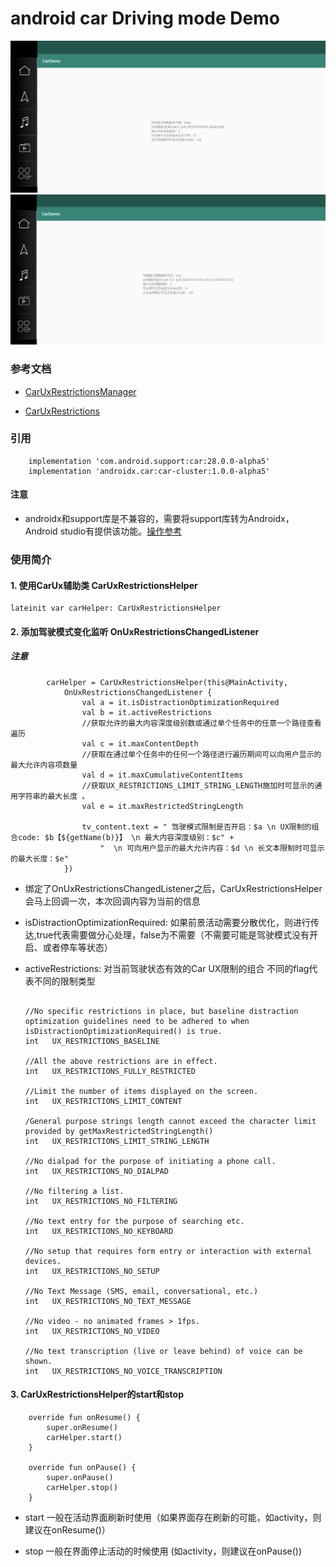 # android car Driving mode Demo

![image](https://github.com/xintanggithub/android-car-Driving-mode/blob/master/1.png)
![image](https://github.com/xintanggithub/android-car-Driving-mode/blob/master/2.png)

### 参考文档

- [CarUxRestrictionsManager](https://developer.android.com/reference/android/car/drivingstate/CarUxRestrictionsManager)

- [CarUxRestrictions](https://developer.android.com/reference/androidx/car/uxrestrictions/CarUxRestrictions)

### 引用

```
    implementation 'com.android.support:car:28.0.0-alpha5'
    implementation 'androidx.car:car-cluster:1.0.0-alpha5'
```

#### 注意

- androidx和support库是不兼容的，需要将support库转为Androidx，Android studio有提供该功能。[操作参考](https://www.jianshu.com/p/41de8689615d)

### 使用简介

#### 1. 使用CarUx辅助类 CarUxRestrictionsHelper

```
lateinit var carHelper: CarUxRestrictionsHelper
```

#### 2. 添加驾驶模式变化监听 OnUxRestrictionsChangedListener

##### 注意

```
        carHelper = CarUxRestrictionsHelper(this@MainActivity,
            OnUxRestrictionsChangedListener {
                val a = it.isDistractionOptimizationRequired
                val b = it.activeRestrictions
                //获取允许的最大内容深度级别数或通过单个任务中的任意一个路径查看遍历
                val c = it.maxContentDepth
                //获取在通过单个任务中的任何一个路径进行遍历期间可以向用户显示的最大允许内容项数量
                val d = it.maxCumulativeContentItems
                //获取UX_RESTRICTIONS_LIMIT_STRING_LENGTH施加时可显示的通用字符串的最大长度 。
                val e = it.maxRestrictedStringLength

                tv_content.text = " 驾驶模式限制是否开启：$a \n UX限制的组合code: $b【${getName(b)}】 \n 最大内容深度级别：$c" +
                    "  \n 可向用户显示的最大允许内容：$d \n 长文本限制时可显示的最大长度：$e"
            })
```

- 绑定了OnUxRestrictionsChangedListener之后，CarUxRestrictionsHelper会马上回调一次，本次回调内容为当前的信息

- isDistractionOptimizationRequired: 如果前景活动需要分散优化，则进行传达,true代表需要做分心处理，false为不需要（不需要可能是驾驶模式没有开启、或者停车等状态）

- activeRestrictions: 对当前驾驶状态有效的Car UX限制的组合 不同的flag代表不同的限制类型

  ```
  
  //No specific restrictions in place, but baseline distraction optimization guidelines need to be adhered to when isDistractionOptimizationRequired() is true.
  int	UX_RESTRICTIONS_BASELINE
  
  //All the above restrictions are in effect.
  int	UX_RESTRICTIONS_FULLY_RESTRICTED
  
  //Limit the number of items displayed on the screen.
  int	UX_RESTRICTIONS_LIMIT_CONTENT
  
  /General purpose strings length cannot exceed the character limit provided by getMaxRestrictedStringLength()
  int	UX_RESTRICTIONS_LIMIT_STRING_LENGTH
  
  //No dialpad for the purpose of initiating a phone call.
  int	UX_RESTRICTIONS_NO_DIALPAD
  
  //No filtering a list.
  int	UX_RESTRICTIONS_NO_FILTERING
  
  //No text entry for the purpose of searching etc.
  int	UX_RESTRICTIONS_NO_KEYBOARD
  
  //No setup that requires form entry or interaction with external devices.
  int	UX_RESTRICTIONS_NO_SETUP
  
  //No Text Message (SMS, email, conversational, etc.)
  int	UX_RESTRICTIONS_NO_TEXT_MESSAGE
  
  //No video - no animated frames > 1fps.
  int	UX_RESTRICTIONS_NO_VIDEO
  
  //No text transcription (live or leave behind) of voice can be shown.
  int	UX_RESTRICTIONS_NO_VOICE_TRANSCRIPTION
  ```
  
#### 3. CarUxRestrictionsHelper的start和stop
  
```
    override fun onResume() {
        super.onResume()
        carHelper.start()
    }

    override fun onPause() {
        super.onPause()
        carHelper.stop()
    }
```
  
  - start 一般在活动界面刷新时使用（如果界面存在刷新的可能，如activity，则建议在onResume()）
  
  - stop 一般在界面停止活动的时候使用 (如activity，则建议在onPause())
